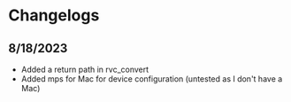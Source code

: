 # Changelogs

## 8/18/2023
- Added a return path in rvc_convert
- Added mps for Mac for device configuration (untested as I don't have a Mac)

